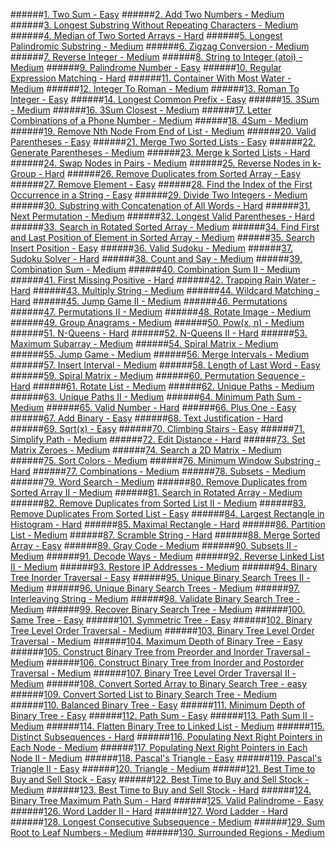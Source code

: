 ######<a href=https://github.com/rjmags1/cp/blob/main/leetcode/1_two_sum.md>1. Two Sum - Easy</a>   ######<a href=https://github.com/rjmags1/cp/blob/main/leetcode/2_add_two_numbers.md>2. Add Two Numbers - Medium</a>   ######<a href=https://github.com/rjmags1/cp/blob/main/leetcode/3_longest_substring_no_repeating_characters.md>3. Longest Substring Without Repeating Characters - Medium</a>   ######<a href=https://github.com/rjmags1/cp/blob/main/leetcode/4_median_of_two_sorted_arrays.md>4. Median of Two Sorted Arrays - Hard</a>   ######<a href=https://github.com/rjmags1/cp/blob/main/leetcode/5_longest_palindromic_substring.md>5. Longest Palindromic Substring - Medium</a>   ######<a href=https://github.com/rjmags1/cp/blob/main/leetcode/6_zigzag_conversion.md>6. Zigzag Conversion - Medium</a>   ######<a href=https://github.com/rjmags1/cp/blob/main/leetcode/7_reverse_integer.md>7. Reverse Integer - Medium</a>   ######<a href=https://github.com/rjmags1/cp/blob/main/leetcode/8_string_to_integer_atoi.md>8. String to Integer (atoi) - Medium</a>   ######<a href=https://github.com/rjmags1/cp/blob/main/leetcode/9_palindrome_number.md>9. Palindrome Number - Easy</a>   ######<a href=https://github.com/rjmags1/cp/blob/main/leetcode/10_regular_expression_matching.md>10. Regular Expression Matching - Hard</a>   ######<a href=https://github.com/rjmags1/cp/blob/main/leetcode/11_container_with_most_water.md>11. Container With Most Water - Medium</a>   ######<a href=https://github.com/rjmags1/cp/blob/main/leetcode/12_integer_to_roman.md>12. Integer To Roman - Medium</a>   ######<a href=https://github.com/rjmags1/cp/blob/main/leetcode/13_roman_to_integer.md>13. Roman To Integer - Easy</a>   ######<a href=https://github.com/rjmags1/cp/blob/main/leetcode/14_longest_common_prefix.md>14. Longest Common Prefix - Easy</a>   ######<a href=https://github.com/rjmags1/cp/blob/main/leetcode/15_3_sum.md>15. 3Sum - Medium</a>   ######<a href=https://github.com/rjmags1/cp/blob/main/leetcode/16_3_sum_closest.md>16. 3Sum Closest - Medium</a>   ######<a href=https://github.com/rjmags1/cp/blob/main/leetcode/17_letter_combinations_of_a_phone_number.md>17. Letter Combinations of a Phone Number - Medium</a>   ######<a href=https://github.com/rjmags1/cp/blob/main/leetcode/18_4_sum.md>18. 4Sum - Medium</a>   ######<a href=https://github.com/rjmags1/cp/blob/main/leetcode/19_remove_nth_node_from_end_of_linked_list.md>19. Remove Nth Node From End of List - Medium</a>   ######<a href=https://github.com/rjmags1/cp/blob/main/leetcode/20_valid_parentheses.md>20. Valid Parentheses - Easy</a>   ######<a href=https://github.com/rjmags1/cp/blob/main/leetcode/21_merge_two_sorted_lists.md>21. Merge Two Sorted Lists - Easy</a>   ######<a href=https://github.com/rjmags1/cp/blob/main/leetcode/22_generate_parentheses.md>22. Generate Parentheses - Medium</a>   ######<a href=https://github.com/rjmags1/cp/blob/main/leetcode/23_merge_k_sorted_lists.md>23. Merge k Sorted Lists - Hard</a>   ######<a href=https://github.com/rjmags1/cp/blob/main/leetcode/24_swap_nodes_in_pairs.md>24. Swap Nodes in Pairs - Medium</a>   ######<a href=https://github.com/rjmags1/cp/blob/main/leetcode/25_reverse_nodes_in_k_group.md>25. Reverse Nodes in k-Group - Hard</a>   ######<a href=https://github.com/rjmags1/cp/blob/main/leetcode/26_remove_duplicates_from_sorted_array.md>26. Remove Duplicates from Sorted Array - Easy</a>   ######<a href=https://github.com/rjmags1/cp/blob/main/leetcode/27_remove_element.md>27. Remove Element - Easy</a>   ######<a href=https://github.com/rjmags1/cp/blob/main/leetcode/28_find_index_of_first_occurrence_in_string.md>28. Find the Index of the First Occurrence in a String - Easy</a>   ######<a href=https://github.com/rjmags1/cp/blob/main/leetcode/29_divide_two_integers.md>29. Divide Two Integers - Medium</a>   ######<a href=https://github.com/rjmags1/cp/blob/main/leetcode/30_substring_with_concatenation_of_all_words.md>30. Substring with Concatenation of All Words - Hard</a>   ######<a href=https://github.com/rjmags1/cp/blob/main/leetcode/31_next_permutation.md>31. Next Permutation - Medium</a>   ######<a href=https://github.com/rjmags1/cp/blob/main/leetcode/32_longest_valid_parentheses.md>32. Longest Valid Parentheses - Hard</a>   ######<a href=https://github.com/rjmags1/cp/blob/main/leetcode/33_search_in_rotated_sorted_array.md>33. Search in Rotated Sorted Array - Medium</a>   ######<a href=https://github.com/rjmags1/cp/blob/main/leetcode/34_find_first_and_last_position_of_element_in_sorted_array.md>34. Find First and Last Position of Element in Sorted Array - Medium</a>   ######<a href=https://github.com/rjmags1/cp/blob/main/leetcode/35_search_insert_position.md>35. Search Insert Position - Easy</a>   ######<a href=https://github.com/rjmags1/cp/blob/main/leetcode/36_valid_sudoku.md>36. Valid Sudoku - Medium</a>   ######<a href=https://github.com/rjmags1/cp/blob/main/leetcode/37_sudoku_solver.md>37. Sudoku Solver - Hard</a>   ######<a href=https://github.com/rjmags1/cp/blob/main/leetcode/38_count_and_say.md>38. Count and Say - Medium</a>   ######<a href=https://github.com/rjmags1/cp/blob/main/leetcode/39_combination_sum.md>39. Combination Sum - Medium</a>   ######<a href=https://github.com/rjmags1/cp/blob/main/leetcode/40_combination_sum_ii.md>40. Combination Sum II - Medium</a>   ######<a href=https://github.com/rjmags1/cp/blob/main/leetcode/41_first_missing_positive.md>41. First Missing Positive - Hard</a>   ######<a href=https://github.com/rjmags1/cp/blob/main/leetcode/42_trapping_rain_water.md>42. Trapping Rain Water - Hard</a>   ######<a href=https://github.com/rjmags1/cp/blob/main/leetcode/43_multiply_strings.md>43. Multiply String - Medium</a>   ######<a href=https://github.com/rjmags1/cp/blob/main/leetcode/44_wildcard_matching.md>44. Wildcard Matching - Hard</a>   ######<a href=https://github.com/rjmags1/cp/blob/main/leetcode/45_jump_game_ii.md>45. Jump Game II - Medium</a>   ######<a href=https://github.com/rjmags1/cp/blob/main/leetcode/46_permutations.md>46. Permutations</a>   ######<a href=https://github.com/rjmags1/cp/blob/main/leetcode/47_permutations_ii.md>47. Permutations II - Medium</a>   ######<a href=https://github.com/rjmags1/cp/blob/main/leetcode/48_rotate_image.md>48. Rotate Image - Medium</a>   ######<a href=https://github.com/rjmags1/cp/blob/main/leetcode/49_group_anagrams.md>49. Group Anagrams - Medium</a>   ######<a href=https://github.com/rjmags1/cp/blob/main/leetcode/50_pow_x_n.md>50. Pow(x, n) - Medium</a>   ######<a href=https://github.com/rjmags1/cp/blob/main/leetcode/51_n_queens.md>51. N-Queens - Hard</a>   ######<a href=https://github.com/rjmags1/cp/blob/main/leetcode/52_n_queens_ii.md>52. N-Queens II - Hard</a>   ######<a href=https://github.com/rjmags1/cp/blob/main/leetcode/53_maximum_subarray.md>53. Maximum Subarray - Medium</a>   ######<a href=https://github.com/rjmags1/cp/blob/main/leetcode/54_spiral_matrix.md>54. Spiral Matrix - Medium</a>   ######<a href=https://github.com/rjmags1/cp/blob/main/leetcode/55_jump_game.md>55. Jump Game - Medium</a>   ######<a href=https://github.com/rjmags1/cp/blob/main/leetcode/56_merge_intervals.md>56. Merge Intervals - Medium</a>   ######<a href=https://github.com/rjmags1/cp/blob/main/leetcode/57_insert_interval.md>57. Insert Interval - Medium</a>   ######<a href=https://github.com/rjmags1/cp/blob/main/leetcode/58_length_of_last_word.md>58. Length of Last Word - Easy</a>   ######<a href=https://github.com/rjmags1/cp/blob/main/leetcode/59_spiral_matrix_ii.md>59. Spiral Matrix - Medium</a>   ######<a href=https://github.com/rjmags1/cp/blob/main/leetcode/60_permutation_sequence.md>60. Permutation Sequence - Hard</a>   ######<a href=https://github.com/rjmags1/cp/blob/main/leetcode/61_rotate_list.md>61. Rotate List - Medium</a>   ######<a href=https://github.com/rjmags1/cp/blob/main/leetcode/62_unique_paths.md>62. Unique Paths - Medium</a>   ######<a href=https://github.com/rjmags1/cp/blob/main/leetcode/63_unique_paths_ii.md>63. Unique Paths II - Medium</a>   ######<a href=https://github.com/rjmags1/cp/blob/main/leetcode/64_minimum_path_sum.md>64. Minimum Path Sum - Medium</a>   ######<a href=https://github.com/rjmags1/cp/blob/main/leetcode/65_valid_number.md>65. Valid Number - Hard</a>   ######<a href=https://github.com/rjmags1/cp/blob/main/leetcode/66_plus_one.md>66. Plus One - Easy</a>   ######<a href=https://github.com/rjmags1/cp/blob/main/leetcode/67_add_binary.md>67. Add Binary - Easy</a>   ######<a href=https://github.com/rjmags1/cp/blob/main/leetcode/68_text_justification.md>68. Text Justification - Hard</a>   ######<a href=https://github.com/rjmags1/cp/blob/main/leetcode/69_sqrt_x.md>69. Sqrt(x) - Easy</a>   ######<a href=https://github.com/rjmags1/cp/blob/main/leetcode/70_climbing_stairs.md>70. Climbing Stairs - Easy</a>   ######<a href=https://github.com/rjmags1/cp/blob/main/leetcode/71_simplify_path.md>71. Simplify Path - Medium</a>   ######<a href=https://github.com/rjmags1/cp/blob/main/leetcode/72_edit_distance.md>72. Edit Distance - Hard</a>   ######<a href=https://github.com/rjmags1/cp/blob/main/leetcode/73_set_matrix_zeroes.md>73. Set Matrix Zeroes - Medium</a>   ######<a href=https://github.com/rjmags1/cp/blob/main/leetcode/74_search_2d_matrix.md>74. Search a 2D Matrix - Medium</a>   ######<a href=https://github.com/rjmags1/cp/blob/main/leetcode/75_sort_colors.md>75. Sort Colors - Medium</a>   ######<a href=https://github.com/rjmags1/cp/blob/main/leetcode/76_minimum_window_substring.md>76. Minimum Window Substring - Hard</a>   ######<a href=https://github.com/rjmags1/cp/blob/main/leetcode/77_combinations.md>77. Combinations - Medium</a>   ######<a href=https://github.com/rjmags1/cp/blob/main/leetcode/78_subsets.md>78. Subsets - Medium</a>   ######<a href=https://github.com/rjmags1/cp/blob/main/leetcode/79_word_search.md>79. Word Search - Medium</a>   ######<a href=https://github.com/rjmags1/cp/blob/main/leetcode/80_remove_duplicates_from_sorted_array_ii.md>80. Remove Duplicates from Sorted Array II - Medium</a>   ######<a href=https://github.com/rjmags1/cp/blob/main/leetcode/81_search_in_rotated_array.md>81. Search in Rotated Array - Medium</a>   ######<a href=https://github.com/rjmags1/cp/blob/main/leetcode/82_remove_duplicates_from_sorted_list_ii.md>82. Remove Duplicates from Sorted List II - Medium</a>   ######<a href=https://github.com/rjmags1/cp/blob/main/leetcode/83_remove_duplicates_from_sorted_list.md>83. Remove Duplicates From Sorted List - Easy</a>   ######<a href=https://github.com/rjmags1/cp/blob/main/leetcode/84_largest_rectangle_in_histogram.md>84. Largest Rectangle in Histogram - Hard</a>   ######<a href=https://github.com/rjmags1/cp/blob/main/leetcode/85_maximal_rectangle.md>85. Maximal Rectangle - Hard</a>   ######<a href=https://github.com/rjmags1/cp/blob/main/leetcode/86_partition_list.md>86. Partition List - Medium</a>   ######<a href=https://github.com/rjmags1/cp/blob/main/leetcode/87_scramble_string.md>87. Scramble String - Hard</a>   ######<a href=https://github.com/rjmags1/cp/blob/main/leetcode/88_merge_sorted_array.md>88. Merge Sorted Array - Easy</a>   ######<a href=https://github.com/rjmags1/cp/blob/main/leetcode/89_gray_code.md>89. Gray Code - Medium</a>   ######<a href=https://github.com/rjmags1/cp/blob/main/leetcode/90_subsets_ii.md>90. Subsets II - Medium</a>   ######<a href=https://github.com/rjmags1/cp/blob/main/leetcode/91_decode_ways.md>91. Decode Ways - Medium</a>   ######<a href=https://github.com/rjmags1/cp/blob/main/leetcode/92_reverse_linked_list_ii.md>92. Reverse Linked List II - Medium</a>   ######<a href=https://github.com/rjmags1/cp/blob/main/leetcode/93_restore_ip_addresses.md>93. Restore IP Addresses - Medium</a>   ######<a href=https://github.com/rjmags1/cp/blob/main/leetcode/94_binary_tree_inorder_traversal.md>94. Binary Tree Inorder Traversal - Easy</a>   ######<a href=https://github.com/rjmags1/cp/blob/main/leetcode/95_unique_binary_search_trees_ii.md>95. Unique Binary Search Trees II - Medium</a>   ######<a href=https://github.com/rjmags1/cp/blob/main/leetcode/96_unique_binary_search_trees.md>96. Unique Binary Search Trees - Medium</a>   ######<a href=https://github.com/rjmags1/cp/blob/main/leetcode/97_interleaving_string.md>97. Interleaving String - Medium</a>   ######<a href=https://github.com/rjmags1/cp/blob/main/leetcode/98_validate_binary_search_tree.md>98. Validate Binary Search Tree - Medium</a>   ######<a href=https://github.com/rjmags1/cp/blob/main/leetcode/99_recover_binary_search_tree.md>99. Recover Binary Search Tree - Medium</a>   ######<a href=https://github.com/rjmags1/cp/blob/main/leetcode/100_same_tree.md>100. Same Tree - Easy</a>   ######<a href=https://github.com/rjmags1/cp/blob/main/leetcode/101_symmetric_tree.md>101. Symmetric Tree - Easy</a>   ######<a href=https://github.com/rjmags1/cp/blob/main/leetcode/102_binary_tree_level_order_traversal.md>102. Binary Tree Level Order Traversal - Medium</a>   ######<a href=https://github.com/rjmags1/cp/blob/main/leetcode/103_binary_tree_zigzag_level_order_traversal.md>103. Binary Tree Level Order Traversal - Medium</a>   ######<a href=https://github.com/rjmags1/cp/blob/main/leetcode/104_maximum_depth_of_binary_tree.md>104. Maximum Depth of Binary Tree - Easy</a>   ######<a href=https://github.com/rjmags1/cp/blob/main/leetcode/105_construct_binary_tree_from_preorder_and_inorder_traversal.md>105. Construct Binary Tree from Preorder and Inorder Traversal - Medium</a>   ######<a href=https://github.com/rjmags1/cp/blob/main/leetcode/106_construct_binary_tree_from_inorder_postorder_traversal.md>106. Construct Binary Tree from Inorder and Postorder Traversal - Medium</a>   ######<a href=https://github.com/rjmags1/cp/blob/main/leetcode/107_binary_tree_level_order_traversal_ii.md>107. Binary Tree Level Order Traversal II - Medium</a>   ######<a href=https://github.com/rjmags1/cp/blob/main/leetcode/108_convert_sorted_array_to_binary_search_tree.md>108. Convert Sorted Array to Binary Search Tree - easy</a>   ######<a href=https://github.com/rjmags1/cp/blob/main/leetcode/109_convert_sorted_list_to_binary_search_tree.md>109. Convert Sorted List to Binary Search Tree - Medium</a>   ######<a href=https://github.com/rjmags1/cp/blob/main/leetcode/110_balanced_binary_tree.md>110. Balanced Binary Tree - Easy</a>   ######<a href=https://github.com/rjmags1/cp/blob/main/leetcode/111_minimum_depth_of_binary_tree.md>111. Minimum Depth of Binary Tree - Easy</a>   ######<a href=https://github.com/rjmags1/cp/blob/main/leetcode/112_path_sum.md>112. Path Sum - Easy</a>   ######<a href=https://github.com/rjmags1/cp/blob/main/leetcode/113_path_sum_ii.md>113. Path Sum II - Medium</a>   ######<a href=https://github.com/rjmags1/cp/blob/main/leetcode/114_flatten_binary_tree_to_linked_list.md>114. Flatten Binary Tree to Linked List - Medium</a>   ######<a href=https://github.com/rjmags1/cp/blob/main/leetcode/115_distinct_subsequences.md>115. Distinct Subsequences - Hard</a>   ######<a href=https://github.com/rjmags1/cp/blob/main/leetcode/116_populating_next_right_pointers_in_each_node.md>116. Populating Next Right Pointers in Each Node - Medium</a>   ######<a href=https://github.com/rjmags1/cp/blob/main/leetcode/117_populating_next_right_pointers_in_each_node_ii.md>117. Populating Next Right Pointers in Each Node II - Medium</a>   ######<a href=https://github.com/rjmags1/cp/blob/main/leetcode/118_pascals_triangle.md>118. Pascal's Triangle - Easy</a>   ######<a href=https://github.com/rjmags1/cp/blob/main/leetcode/119_pascals_triangle_ii.md>119. Pascal's Triangle II - Easy</a>   ######<a href=https://github.com/rjmags1/cp/blob/main/leetcode/120_triangle.md>120. Triangle - Medium</a>   ######<a href=https://github.com/rjmags1/cp/blob/main/leetcode/121_best_time_to_buy_and_sell_stock.md>121. Best Time to Buy and Sell Stock - Easy</a>   ######<a href=https://github.com/rjmags1/cp/blob/main/leetcode/122_best_time_to_buy_and_sell_stock_ii.md>122. Best Time to Buy and Sell Stock - Medium</a>   ######<a href=https://github.com/rjmags1/cp/blob/main/leetcode/123_best_time_to_buy_and_sell_stock_iii.md>123. Best Time to Buy and Sell Stock - Hard</a>   ######<a href=https://github.com/rjmags1/cp/blob/main/leetcode/124_binary_tree_maximum_path_sum.md>124. Binary Tree Maximum Path Sum - Hard</a>   ######<a href=https://github.com/rjmags1/cp/blob/main/leetcode/125_valid_palindrome.md>125. Valid Palindrome - Easy</a>   ######<a href=https://github.com/rjmags1/cp/blob/main/leetcode/126_word_ladder_ii.md>126. Word Ladder II - Hard</a>   ######<a href=https://github.com/rjmags1/cp/blob/main/leetcode/127_word_ladder.md>127. Word Ladder - Hard</a>   ######<a href=https://github.com/rjmags1/cp/blob/main/leetcode/128_longest_consecutive_sequence.md>128. Longest Consecutive Subsequence - Medium</a>   ######<a href=https://github.com/rjmags1/cp/blob/main/leetcode/129_sum_root_to_leaf_numbers.md>129. Sum Root to Leaf Numbers - Medium</a>   ######<a href=https://github.com/rjmags1/cp/blob/main/leetcode/130_surrounded_regions.md>130. Surrounded Regions - Medium</a>   